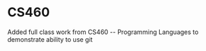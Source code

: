 # CS460
Added full class work from CS460 -- Programming Languages to demonstrate ability to use git
